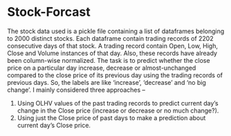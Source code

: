 # Stock-Forcast
The stock data used is a pickle file containing a list of dataframes belonging to 2000 distinct stocks. Each dataframe contain trading records of 2202 consecutive days of that stock. A trading record contain Open, Low, High, Close and Volume instances of that day. Also, these records have already been column-wise normalized. 
The task is to predict whether the close price on a particular day increase, decrease or almost-unchanged compared to the close price of its previous day using the trading records of previous days. So, the labels are like ‘increase’, ‘decrease’ and ‘no big change’.
I mainly considered three approaches – 
1.	Using OLHV values of the past trading records to predict current day’s change in the Close price (increase or decrease or no much change?).
2.	Using just the Close price of past days to make a prediction about current day’s Close price.

